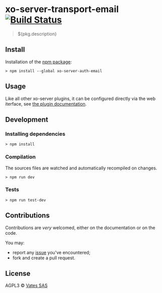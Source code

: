 # xo-server-transport-email [![Build Status](https://travis-ci.org/vatesfr/xo-server-transport-email.png?branch=master)](https://travis-ci.org/vatesfr/xo-server-transport-email)

> ${pkg.description}

## Install

Installation of the [npm package](https://npmjs.org/package/xo-server-transport-email):

```
> npm install --global xo-server-auth-email
```

## Usage

Like all other xo-server plugins, it can be configured directly via
the web iterface, see [the plugin documentation](https://xen-orchestra.com/docs/plugins.html).

## Development

### Installing dependencies

```
> npm install
```

### Compilation

The sources files are watched and automatically recompiled on changes.

```
> npm run dev
```

### Tests

```
> npm run test-dev
```

## Contributions

Contributions are *very* welcomed, either on the documentation or on
the code.

You may:

- report any [issue](https://google.com/vatesfr/xo-server-transport-email/issues)
  you've encountered;
- fork and create a pull request.

## License

AGPL3 © [Vates SAS](http://vates.fr)

